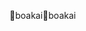 boakai                                                b o a k a i                                                                                               